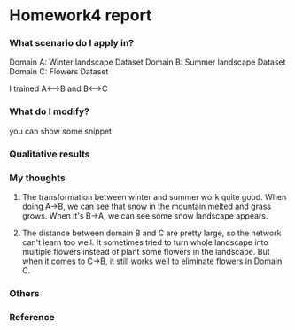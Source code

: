 # Homework4 report

### What scenario do I apply in?

Domain A: Winter landscape Dataset
Domain B: Summer landscape Dataset
Domain C: Flowers Dataset

I trained A<-->B and B<-->C

### What do I modify? 
you can show some snippet

### Qualitative results


### My thoughts 
1. The transformation between winter and summer work quite good. When doing A->B, we can see that snow in the mountain melted and grass grows. When it's B->A, we can see some snow landscape appears.

2. The distance between domain B and C are pretty large, so the network can't learn too well.
It sometimes tried to turn whole landscape into multiple flowers instead of plant some flowers in the landscape.
But when it comes to C->B, it still works well to eliminate flowers in Domain C.

### Others

### Reference

